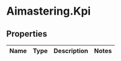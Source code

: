 # Aimastering.Kpi

## Properties
Name | Type | Description | Notes
------------ | ------------- | ------------- | -------------


